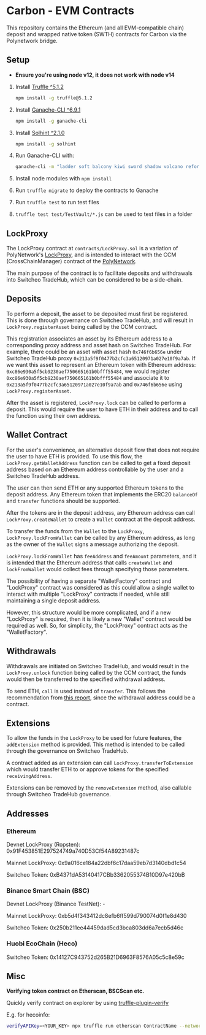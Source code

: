 # Carbon - EVM Contracts

This repository contains the Ethereum (and all EVM-compatible chain) deposit and wrapped native token (SWTH) contracts for Carbon via the Polynetwork bridge.

## Setup

- **Ensure you're using node v12, it does not work with node v14**

1. Install [Truffle ^5.1.2](https://github.com/trufflesuite/truffle)

    ```bash
    npm install -g truffle@5.1.2
    ```

2. Install [Ganache-CLI ^6.9.1](https://github.com/trufflesuite/ganache-cli)

    ```bash
    npm install -g ganache-cli
    ```

3. Install [Solhint ^2.1.0](https://github.com/protofire/solhint)

    ```bash
    npm install -g solhint
    ```

4. Run Ganache-CLI with:

    ```bash
    ganache-cli -m "ladder soft balcony kiwi sword shadow volcano reform cricket wall initial normal" -p 7545 -l 8000000
    ```

5. Install node modules with `npm install`
6. Run `truffle migrate` to deploy the contracts to Ganache
7. Run `truffle test` to run test files
8. `truffle test test/TestVault/*.js` can be used to test files in a folder

## LockProxy

The LockProxy contract at `contracts/LockProxy.sol` is a variation of PolyNetwork's [LockProxy](https://github.com/polynetwork/eth-contracts/blob/master/contracts/core/lock_proxy/LockProxy.sol), and is intended to interact with the CCM (CrossChainManager) contract of the [PolyNetwork](https://www.poly.network/).

The main purpose of the contract is to facilitate deposits and withdrawals into Switcheo TradeHub, which can be considered to be a side-chain.

## Deposits

To perform a deposit, the asset to be deposited must first be registered.
This is done through governance on Switcheo TradeHub, and will result in `LockProxy.registerAsset` being called by the CCM contract.

This registration associates an asset by its Ethereum address to a corresponding proxy address and asset hash on Switcheo TradeHub.
For example, there could be an asset with asset hash `0x746f6b656e` under Switcheo TradeHub proxy `0x213a5f9f0477b2cfc3a65120971a027e10f9a7ab`. If we want this asset to represent an Ethereum token with Ethereum address: `0xc86e930a5f5cb9230aef750665161b0bfff55484`, we would register `0xc86e930a5f5cb9230aef750665161b0bfff55484` and associate it to `0x213a5f9f0477b2cfc3a65120971a027e10f9a7ab` and `0x746f6b656e` using `LockProxy.registerAsset`.

After the asset is registered, `LockProxy.lock` can be called to perform a deposit.
This would require the user to have ETH in their address and to call the function using their own address.

## Wallet Contract

For the user's convenience, an alternative deposit flow that does not require the user to have ETH is provided.
To use this flow, the `LockProxy.getWalletAddress` function can be called to get a fixed deposit address based on an Ethereum address controllable by the user and a Switcheo TradeHub address.

The user can then send ETH or any supported Ethereum tokens to the deposit address. Any Ethereum token that implements the ERC20 `balanceOf` and `transfer` functions should be supported.

After the tokens are in the deposit address, any Ethereum address can call `LockProxy.createWallet` to create a `Wallet` contract at the deposit address.

To transfer the funds from the `Wallet` to the `LockProxy`, `LockProxy.lockFromWallet` can be called by any Ethereum address, as long as the owner of the `Wallet` signs a message authorizing the deposit.

`LockProxy.lockFromWallet` has `feeAddress` and `feeAmount` parameters, and it is intended that the Ethereum address that calls `createWallet` and `lockFromWallet` would collect fees through specifying those parameters.

The possibility of having a separate "WalletFactory" contract and "LockProxy" contract was considered as this could allow a single wallet to interact with multiple "LockProxy" contracts if needed, while still maintaining a single deposit address.

However, this structure would be more complicated, and if a new "LockProxy" is required, then it is likely a new "Wallet" contract would be required as well. So, for simplicity, the "LockProxy" contract acts as the "WalletFactory".

## Withdrawals

Withdrawals are initiated on Switcheo TradeHub, and would result in the `LockProxy.unlock` function being called by the CCM contract, the funds would then be transferred to the specified withdrawal address.

To send ETH, `call` is used instead of `transfer`. This follows the recommendation from [this report](https://diligence.consensys.net/blog/2019/09/stop-using-soliditys-transfer-now/), since the withdrawal address could be a contract.

## Extensions

To allow the funds in the `LockProxy` to be used for future features, the `addExtension` method is provided.
This method is intended to be called through the governance on Switcheo TradeHub.

A contract added as an extension can call `LockProxy.transferToExtension` which would transfer ETH to or approve tokens for the specified `receivingAddress`.

Extensions can be removed by the `removeExtension` method, also callable through Switcheo TradeHub governance.

## Addresses

### Ethereum

Devnet LockProxy (Ropsten): 0x91F453851E297524749a740D53Cf54A89231487c

Mainnet LockProxy: 0x9a016ce184a22dbf6c17daa59eb7d3140dbd1c54

Switcheo Token: 0xB4371dA53140417CBb3362055374B10D97e420bB

### Binance Smart Chain (BSC)

Devnet LockProxy (Binance TestNet): -

Mainnet LockProxy: 0xb5d4f343412dc8efb6ff599d790074d0f1e8d430

Switcheo Token: 0x250b211ee44459dad5cd3bca803dd6a7ecb5d46c

### Huobi EcoChain (Heco)

Switcheo Token: 0x14127C943752d265B21D6963F8576A05c5c8e59c

## Misc

**Verifying token contract on Etherscan, BSCScan etc.**

Quickly verify contract on explorer by using [truffle-plugin-verify](https://github.com/rkalis/truffle-plugin-verify)

E.g. for hecoinfo:

```bash
verifyAPIKey=<YOUR_KEY> npx truffle run etherscan ContractName --network hecomainnet --debug
```
